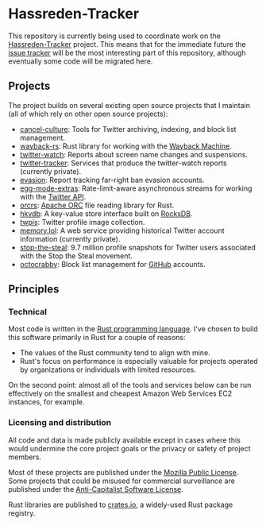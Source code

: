 # Hassreden-Tracker

This repository is currently being used to coordinate work on the [Hassreden-Tracker][hassreden-tracker-pf] project.
This means that for the immediate future the [issue tracker](https://github.com/travisbrown/hassreden-tracker/issues)
will be the most interesting part of this repository, although eventually some code will be migrated here.

## Projects

The project builds on several existing open source projects that I maintain (all of which rely on other open source projects):

* [cancel-culture](https://github.com/travisbrown/cancel-culture): Tools for Twitter archiving, indexing, and block list management.
* [wayback-rs](https://github.com/travisbrown/wayback-rs): Rust library for working with the [Wayback Machine](https://web.archive.org/).
* [twitter-watch](https://github.com/travisbrown/twitter-watch): Reports about screen name changes and suspensions.
* [twitter-tracker](https://github.com/travisbrown/twitter-tracker): Services that produce the twitter-watch reports (currently private).
* [evasion](https://github.com/travisbrown/evasion): Report tracking far-right ban evasion accounts.
* [egg-mode-extras](https://github.com/travisbrown/egg-mode-extras): Rate-limit-aware asynchronous streams for working with the [Twitter API](https://developer.twitter.com/en/docs/twitter-api).
* [orcrs](https://github.com/travisbrown/orcrs): [Apache ORC](https://orc.apache.org/) file reading library for Rust.
* [hkvdb](https://github.com/travisbrown/hkvdb): A key-value store interface built on [RocksDB](https://rocksdb.org/).
* [twpis](https://github.com/travisbrown/twpis): Twitter profile image collection.
* [memory.lol](https://memory.lol): A web service providing historical Twitter account information (currently private).
* [stop-the-steal](https://github.com/travisbrown/stop-the-steal): 9.7 million profile snapshots for Twitter users associated with the Stop the Steal movement.
* [octocrabby](https://github.com/travisbrown/octocrabby): Block list management for [GitHub](https://github.com/) accounts.

## Principles

### Technical

Most code is written in the [Rust programming language](https://www.rust-lang.org/). I've chosen to build this software primarily in Rust for a couple of reasons:

* The values of the Rust community tend to align with mine.
* Rust's focus on performance is especially valuable for projects operated by organizations or individuals with limited resources.

On the second point: almost all of the tools and services below can be run effectively on the smallest and cheapest Amazon Web Services EC2 instances, for example.

### Licensing and distribution

All code and data is made publicly available except in cases where this would undermine the core project goals or the privacy or safety of project members.

Most of these projects are published under the [Mozilla Public License](https://www.mozilla.org/en-US/MPL/).
Some projects that could be misused for commercial surveillance are published under the [Anti-Capitalist Software License](https://anticapitalist.software/).

Rust libraries are published to [crates.io](https://crates.io/), a widely-used Rust package registry.

[hassreden-tracker-pf]: https://prototypefund.de/project/hassreden-tracker/